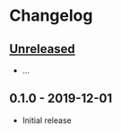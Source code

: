 # Changelog

## [Unreleased]

- ...

## 0.1.0 - 2019-12-01

- Initial release

[unreleased]: https://github.com/MunifTanjim/synor/compare/0.1.0...HEAD
